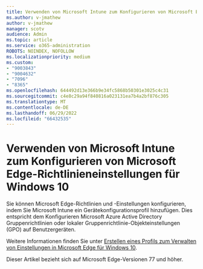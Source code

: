 ```yaml
---
title: Verwenden von Microsoft Intune zum Konfigurieren von Microsoft Edge-Richtlinieneinstellungen für Windows 10
ms.author: v-jmathew
author: v-jmathew
manager: scotv
audience: Admin
ms.topic: article
ms.service: o365-administration
ROBOTS: NOINDEX, NOFOLLOW
ms.localizationpriority: medium
ms.custom:
- "9003843"
- "9004632"
- "7096"
- "8365"
ms.openlocfilehash: 644492d13e366b9e34fc5868b50301e3025c4c31
ms.sourcegitcommit: c4e8c29a94f840816a023131ea7b4a2bf876c305
ms.translationtype: MT
ms.contentlocale: de-DE
ms.lasthandoff: 06/29/2022
ms.locfileid: "66432535"
---
```

# <a name="use-microsoft-intune-to-configure-microsoft-edge-policy-settings-for-windows-10"></a>Verwenden von Microsoft Intune zum Konfigurieren von Microsoft Edge-Richtlinieneinstellungen für Windows 10

Sie können Microsoft Edge-Richtlinien und -Einstellungen konfigurieren, indem Sie Microsoft Intune ein Gerätekonfigurationsprofil hinzufügen. Dies entspricht dem Konfigurieren Microsoft Azure Active Directory Gruppenrichtlinien oder lokaler Gruppenrichtlinie-Objekteinstellungen (GPO) auf Benutzergeräten.

Weitere Informationen finden Sie unter [Erstellen eines Profils zum Verwalten von Einstellungen in Microsoft Edge für Windows 10](https://go.microsoft.com/fwlink/?linkid=2133700).

Dieser Artikel bezieht sich auf Microsoft Edge-Versionen 77 und höher.
